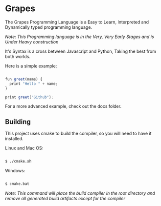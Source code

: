 # Grapes

The Grapes Programming Language is a Easy to Learn, Interpreted and Dynamically typed programming language.

*Note: This Programming language is in the Very, Very Early Stages and is Under Heavy construction*

It's Syntax is a cross between Javascript and Python, Taking the best from both worlds.

Here is a simple example;

````javascript

fun greet(name) {
  print "Hello " + name;
}

print greet("Github");

````

For a more advanced example, check out the docs folder.

## Building

This project uses cmake to build the compiler, so you will need to have it installed.

Linux and Mac OS:

````bash

$ ./cmake.sh

````
Windows:

````bash

$ cmake.bat

````

*Note: This command will place the build compiler in the root directory and remove all generated build artifacts except for the compiler*
